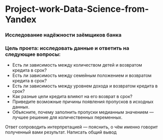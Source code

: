 # Project-work-Data-Science-from-Yandex
### Исследование надёжности заёмщиков банка

### Цель проета: исследовать данные и ответить на следующие вопросы:
- Есть ли зависимость между количеством детей и возвратом кредита в срок?
- Есть ли зависимость между семейным положением и возвратом кредита в срок?
- Есть ли зависимость между уровнем дохода и возвратом кредита в срок?
- Как разные цели кредита влияют на его возврат в срок?
- Приведите возможные причины появления пропусков в исходных данных.
- Объясните, почему заполнить пропуски медианным значением — лучшее решение для количественных переменных.

Ответ сопроводить интерпретацией — пояснить, о чём именно говорит полученный вами результат.
Написать общий вывод
